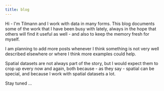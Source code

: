 ```yaml
---
title: blog
---
```


Hi - I'm Tilmann and I work with data in many forms. This blog documents some of the work that I have been busy with lately, always in the hope that others will find it useful as well - and also to keep the memory fresh for myself.

I am planning to add more posts whenever I think something is not very well described elsewhere or where I think more examples could help.

Spatial datasets are not always part of the story, but I would expect them to crop up every now and again, both because - as they say - spatial can be special, and because I work with spatial datasets a lot.

Stay tuned ...
